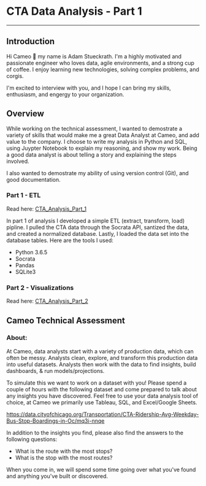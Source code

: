 # CTA Data Analysis - Part 1 
--- 
## Introduction
Hi Cameo 👋 my name is Adam Stueckrath. I'm a highly motivated and passionate engineer who loves data, agile environments, and a strong cup of coffee. I enjoy learning new technologies, solving complex problems, and corgis. 

I'm excited to interview with you, and I hope I can bring my skills, enthusiasm, and engergy to your organization. 

## Overview
While working on the technical assessment, I wanted to demostrate a variety of skills that would make me a great Data Analyst at Cameo, and add value to the company. I choose to write my analysis in Python and SQL, using Juypter Notebook to explain my reasoning, and show my work. Being a good data analyst is about telling a story and explaining the steps involved. 

I also wanted to demostrate my ability of using version control (Git), and good documentation. 

### Part 1 - ETL 
Read here: [CTA_Analysis_Part_1]("CTA_Analysis_Part_1.ipynb")

In part 1 of analysis I developed a simple ETL (extract, transform, load) pipline. I pulled the CTA data through the Socrata API, santized the data, and created a normalized database. Lastly, I loaded the data set into the database tables. Here are the tools I used: 
* Python 3.6.5
* Socrata
* Pandas
* SQLite3

### Part 2 - Visualizations
Read here: [CTA_Analysis_Part_2]("CTA_Analysis_Part_2.ipynb")


## Cameo Technical Assessment
### About:
At Cameo, data analysts start with a variety of production data, which can often be messy. Analysts clean, explore, and transform this production data into useful datasets. Analysts then work with the data to find insights, build dashboards, & run models/projections.

To simulate this we want to work on a dataset with you! Please spend a couple of hours with the following dataset and come prepared to talk about any insights you have discovered. Feel free to use your data analysis tool of choice, at Cameo we primarily use Tableau, SQL, and Excel/Google Sheets.

https://data.cityofchicago.org/Transportation/CTA-Ridership-Avg-Weekday-Bus-Stop-Boardings-in-Oc/mq3i-nnqe

In addition to the insights you find, please also find the answers to the following questions:
* What is the route with the most stops?
* What is the stop with the most routes?

When you come in, we will spend some time going over what you've found and anything you've built or discovered.
